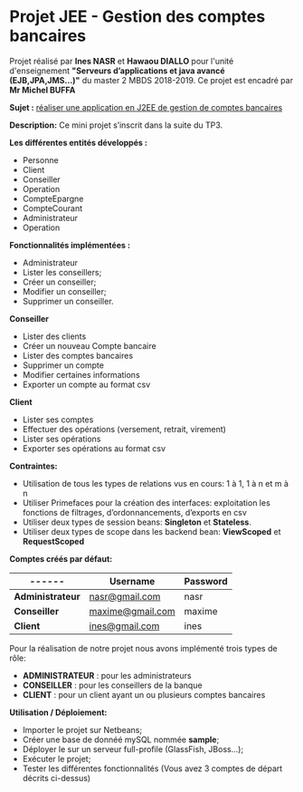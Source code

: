 # Projet JEE - Gestion des comptes bancaires


Projet réalisé par **Ines NASR** et **Hawaou  DIALLO** pour l'unité d'enseignement **"Serveurs d’applications et java avancé (EJB,JPA,JMS...)"** du master 2 MBDS 2018-2019.
Ce projet est encadré par **Mr Michel BUFFA**

**Sujet :** [réaliser  une  application  en  J2EE  de  gestion  de  comptes  bancaires](https://www.dropbox.com/sh/3ipivnnedcvdpya/AAAz22U5GdXXDqvX9vDdIPi1a?dl=0&preview=mini_projet.pdf)

**Description:**
Ce  mini  projet  s’inscrit  dans  la  suite  du  TP3.

**Les différentes entités développés :**
- Personne
- Client
- Conseiller
- Operation
- CompteEpargne
- CompteCourant
- Administrateur
- Operation

**Fonctionnalités implémentées :**
- Administrateur
- Lister les conseillers;
- Créer un conseiller;
- Modifier un conseiller;
- Supprimer un conseiller.
      
**Conseiller**
- Lister des clients
- Créer un nouveau Compte bancaire
- Lister des  comptes bancaires
- Supprimer un compte
- Modifier certaines informations
- Exporter un compte au format csv

**Client**
- Lister ses comptes
- Effectuer des opérations (versement, retrait, virement)
- Lister ses opérations
- Exporter ses opérations au format csv

**Contraintes:**
 - Utilisation de tous les  types  de  relations  vus  en  cours: 1  à  1,  1  à  n  et  m à  n  
 - Utiliser  Primefaces  pour  la  création  des  interfaces:  exploitation  les  fonctions  de  filtrages,  d’ordonnancements, d’exports  en csv
 - Utiliser  deux  types  de  session  beans: **Singleton** et **Stateless**.
 - Utiliser  deux  types  de  scope  dans  les  backend  bean: **ViewScoped** et **RequestScoped**


**Comptes créés par défaut:**

------ | Username | Password
--------------- | ---------- | -------------
**Administrateur** | nasr@gmail.com | nasr
**Conseiller** | maxime@gmail.com | maxime
**Client** | ines@gmail.com | ines



Pour la réalisation de notre projet nous avons implémenté trois types de rôle:

- **ADMINISTRATEUR** : pour les administrateurs
- **CONSEILLER** : pour les conseillers de la banque
- **CLIENT** : pour un client ayant un ou plusieurs comptes bancaires




**Utilisation / Déploiement:**

 - Importer le projet sur Netbeans;
 - Créer une base de donnéé mySQL nommée **sample**;
 - Déployer le sur un serveur full-profile (GlassFish, JBoss...);
 - Exécuter le projet;
 - Tester les différentes fonctionnalités (Vous avez 3 comptes de départ décrits ci-dessus)



 
 
 
 
